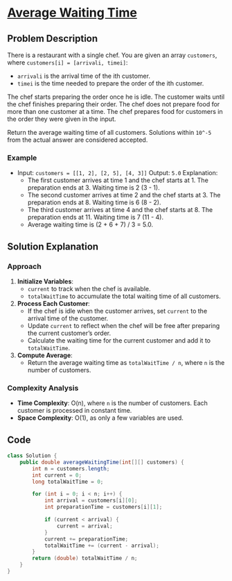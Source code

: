 # [Average Waiting Time](https://leetcode.com/problems/average-waiting-time/description/?envType=daily-question&envId=2024-07-09)

## Problem Description
There is a restaurant with a single chef. You are given an array `customers`, where `customers[i] = [arrivali, timei]`:
- `arrivali` is the arrival time of the ith customer.
- `timei` is the time needed to prepare the order of the ith customer.

The chef starts preparing the order once he is idle. The customer waits until the chef finishes preparing their order. The chef does not prepare food for more than one customer at a time. The chef prepares food for customers in the order they were given in the input.

Return the average waiting time of all customers. Solutions within `10^-5` from the actual answer are considered accepted.

### Example
- Input: `customers = [[1, 2], [2, 5], [4, 3]]`
  Output: `5.0`
  Explanation: 
  - The first customer arrives at time 1 and the chef starts at 1. The preparation ends at 3. Waiting time is 2 (3 - 1).
  - The second customer arrives at time 2 and the chef starts at 3. The preparation ends at 8. Waiting time is 6 (8 - 2).
  - The third customer arrives at time 4 and the chef starts at 8. The preparation ends at 11. Waiting time is 7 (11 - 4).
  - Average waiting time is (2 + 6 + 7) / 3 = 5.0.

## Solution Explanation

### Approach
1. **Initialize Variables**:
   - `current` to track when the chef is available.
   - `totalWaitTime` to accumulate the total waiting time of all customers.
2. **Process Each Customer**:
   - If the chef is idle when the customer arrives, set `current` to the arrival time of the customer.
   - Update `current` to reflect when the chef will be free after preparing the current customer’s order.
   - Calculate the waiting time for the current customer and add it to `totalWaitTime`.
3. **Compute Average**:
   - Return the average waiting time as `totalWaitTime / n`, where `n` is the number of customers.

### Complexity Analysis
- **Time Complexity**: O(n), where `n` is the number of customers. Each customer is processed in constant time.
- **Space Complexity**: O(1), as only a few variables are used.

## Code
```java
class Solution {
    public double averageWaitingTime(int[][] customers) {
        int n = customers.length;
        int current = 0;
        long totalWaitTime = 0;

        for (int i = 0; i < n; i++) {
            int arrival = customers[i][0];
            int preparationTime = customers[i][1];

            if (current < arrival) {
                current = arrival;
            }
            current += preparationTime;
            totalWaitTime += (current - arrival);
        }
        return (double) totalWaitTime / n;
    }
}
